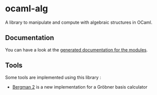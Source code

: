 ocaml-alg
=========
A library to manipulate and compute with algebraic structures in OCaml.

Documentation
-------------
You can have a look at the [generated documentation for the modules](https://smimram.github.io/ocaml-alg/alg/).

Tools
-----
Some tools are implemented using this library :
- [Bergman 2](https://smimram.github.io/ocaml-alg/bergman/) is a new implementation for a Gröbner basis calculator
